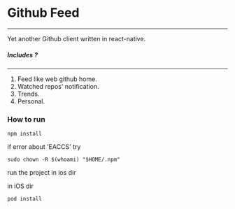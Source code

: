 # Github Feed
---
Yet another Github client written in react-native.

##### Includes ?
---

1. Feed like web github home.
2. Watched repos' notification.
3. Trends.
4. Personal.

### How to run

`npm install`

if error about 'EACCS' try

`sudo chown -R $(whoami) "$HOME/.npm"`

run the project in ios dir

in iOS dir

`pod install`
